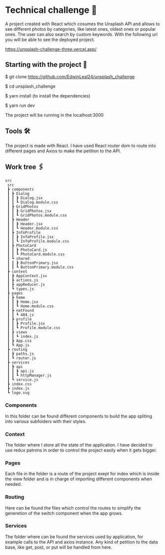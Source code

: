 # Technical challenge 📸

A project created with React which cosumes the Unsplash API and allows to see different photos by categories, like latest ones, oldest ones or popular ones. The user can also search by custom keywords. With the following url you will be able to see the deployed project.

https://unsplash-challenge-three.vercel.app/

## Starting with the project 🚀

$ git clone https://github.com/EdwinLeal24/unsplash_challenge

$ cd unsplash_challenge 

$ yarn install (to install the dependencies) 

$ yarn run dev 

The project will be running in the localhost:3000

## Tools 🛠️

The project is made with React. I have used React router dom to route into different pages and Axios to make the petition to the API.

## Work tree 🖇️
```
src
 src
 ┣ components
 ┃ ┣ Dialog
 ┃ ┃ ┣ Dialog.jsx
 ┃ ┃ ┗ Dialog.module.css
 ┃ ┣ GridPhotos
 ┃ ┃ ┣ GridPhotos.jsx
 ┃ ┃ ┗ GridPhotos.module.css
 ┃ ┣ Header
 ┃ ┃ ┣ Header.jsx
 ┃ ┃ ┗ Header.module.css
 ┃ ┣ InfoProfile
 ┃ ┃ ┣ InfoProfile.jsx
 ┃ ┃ ┗ InfoProfile.module.css
 ┃ ┣ PhotoCard
 ┃ ┃ ┣ PhotoCard.js
 ┃ ┃ ┗ PhotoCard.module.css
 ┃ ┗ shared
 ┃ ┃ ┣ ButtonPrimary.jsx
 ┃ ┃ ┗ ButtonPrimary.module.css
 ┣ context
 ┃ ┣ AppContext.jsx
 ┃ ┣ actions.js
 ┃ ┣ appReducer.js
 ┃ ┗ types.js
 ┣ pages
 ┃ ┣ home
 ┃ ┃ ┣ Home.jsx
 ┃ ┃ ┗ Home.module.css
 ┃ ┣ notFound
 ┃ ┃ ┗ 404.js
 ┃ ┣ profile
 ┃ ┃ ┣ Profile.jsx
 ┃ ┃ ┗ Profile.module.css
 ┃ ┣ views
 ┃ ┃ ┗ index.js
 ┃ ┣ App.css
 ┃ ┗ App.js
 ┣ routing
 ┃ ┣ paths.js
 ┃ ┗ router.js
 ┣ services
 ┃ ┣ api
 ┃ ┃ ┣ api.js
 ┃ ┃ ┗ httpManager.js
 ┃ ┗ service.js
 ┣ index.css
 ┣ index.js
 ┗ logo.svg
 ```
 
### Components
In this folder can be found different components to build the app spliting into various subfolders with their styles.

### Context
The folder where I store all the state of the application. I have decided to use redux patrons in order to control the project easily when it gets bigger.

### Pages
Each file in the folder is a route of the project exept for index which is inside the view folder and is in charge of importing different components when needed. 

### Routing
Here can be found the files which control the routes to simplify the generetion of the switch component when the app grows.

### Services
The folder where can be found the services used by application, for example calls to the API and axios instance. Any kind of petition to the data base, like get, post, or put will be handled from here. 
 


 
 
